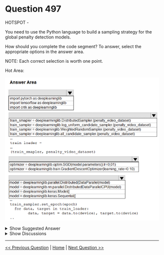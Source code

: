 # Question 497

HOTSPOT -

You need to use the Python language to build a sampling strategy for the global penalty detection models.

How should you complete the code segment? To answer, select the appropriate options in the answer area.

NOTE: Each correct selection is worth one point.

Hot Area:

![Question Image](../images/q497_q_0032400001.png)

<details>
  <summary>Show Suggested Answer</summary>

<img src="../images/q497_ans_0_0032500001.png" alt="Answer Image"><br>

<p>Box 1: import pytorch as deeplearninglib</p>
<p>Box 2: ..DistributedSampler(Sampler)..</p>
<p>DistributedSampler(Sampler):</p>
<p>Sampler that restricts data loading to a subset of the dataset.</p>
<p>It is especially useful in conjunction with class:`torch.nn.parallel.DistributedDataParallel`. In such case, each process can pass a DistributedSampler instance as a</p>
<p>DataLoader sampler, and load a subset of the original dataset that is exclusive to it.</p>
<p>Scenario: Sampling must guarantee mutual and collective exclusively between local and global segmentation models that share the same features.</p>
<p>Box 3: optimizer = deeplearninglib.train. GradientDescentOptimizer(learning_rate=0.10)</p>
<p>Incorrect Answers: ..SGD..</p>
<p>Scenario: All penalty detection models show inference phases using a Stochastic Gradient Descent (SGD) are running too slow.</p>
<p>Box 4: .. nn.parallel.DistributedDataParallel..</p>
<p>DistributedSampler(Sampler): The sampler that restricts data loading to a subset of the dataset.</p>
<p>It is especially useful in conjunction with :class:`torch.nn.parallel.DistributedDataParallel`.</p>
<p>Reference:</p>
<p>https://github.com/pytorch/pytorch/blob/master/torch/utils/data/distributed.py</p>

</details>

<details>
  <summary>Show Discussions</summary>

<blockquote><p><strong>prashantjoge</strong> <code>(Sat 28 May 2022 08:00)</code> - <em>Upvotes: 13</em></p><p>TF supports static computational graph while pytorch supports  dynamic Computational Graph. So the answer to the first question  is pytorch since we are asked to use dynamic runtime graph computation
the 2nd and 4th option are as described in the given solution
The 3rd option is confusing, since SGD is offered by pytorch and gradient descent optimizer is offered by tensorflow. I will go with SGD, because it goes with the rest of the answers even though there is this &quot;All penalty detection models show inference phases using a Stochastic Gradient Descent (SGD) are running too slow&quot;</p></blockquote>
<blockquote><p><strong>dzzz</strong> <code>(Tue 28 Dec 2021 13:05)</code> - <em>Upvotes: 7</em></p><p>Box3: train.GradientDescentOptimizer belongs to TensorFlow, but the other boxes use Pytorch. 
https://www.tensorflow.org/api_docs/python/tf/compat/v1/train/GradientDescentOptimizer</p></blockquote>
<blockquote><p><strong>phdykd</strong> <code>(Wed 31 Jul 2024 16:22)</code> - <em>Upvotes: 1</em></p><p>-import pytorch as deeplearninglib
f-train sampler = deeplearninglib.WeightedRandomSampler.(penalty video dataset)
h-optimizer = deeplearninglib.optim. SGD(model. parameters).Ir=0,01)
k-model = deeplearninglib.nn.parallel. DistributedDataParallelCPU(model)
These options support the requirements of dynamic runtime graph computation, handling imbalance in the penalty detection classes, applying Stochastic Gradient Descent (SGD) optimizer, and employing parallel computations for the model respectively.</p></blockquote>
<blockquote><p><strong>phdykd</strong> <code>(Sat 24 Feb 2024 22:52)</code> - <em>Upvotes: 1</em></p><p>Box 1: A) import pytorch as deeplearninglib

Explanation: Since the feature mentioned, dynamic runtime graph computation, is a feature of PyTorch, we should import PyTorch in this case.

Box 2: C) train_sampler= deeplearninglib.WeightedRnadomSampler.(penalty_video_dataset)

Explanation: A sampling strategy is required for the global penalty detection models. The WeightedRandomSampler allows for weighted sampling, which may be useful for ensuring that rarer samples are not overlooked in the training process.

Box 3: A) optimizer= deeplearninglib.optim.SGD(model.parameters().lr=0.01)

Explanation: The SGD optimizer is mentioned specifically for the penalty detection models, and the learning rate is set to 0.01.

Box 4: A) model= deeplearninglib.parallel.DistributedDataParallel(model)

Explanation: The DistributedDataParallel module allows for parallel processing of a single model across multiple devices or nodes, which can significantly speed up the training process. This is useful for the global penalty detection models, which are mentioned to have slow inference times.</p></blockquote>

<blockquote><p><strong>ning</strong> <code>(Sat 17 Jun 2023 11:52)</code> - <em>Upvotes: 1</em></p><p>No clue, the only thing I know of is that 
DistributedSampler, Optim.SGD, and nn.Parallel ... are all pytouch packages or classes ...</p></blockquote>
<blockquote><p><strong>frida321</strong> <code>(Tue 27 Sep 2022 13:43)</code> - <em>Upvotes: 5</em></p><p>so hard to answer</p></blockquote>
<blockquote><p><strong>ckkobe24</strong> <code>(Sat 24 Sep 2022 04:18)</code> - <em>Upvotes: 3</em></p><p>its all messed up ......</p></blockquote>
<blockquote><p><strong>YipingRuan</strong> <code>(Mon 25 Jul 2022 11:43)</code> - <em>Upvotes: 1</em></p><p>Why Box 4 uses CPU?</p></blockquote>
<blockquote><p><strong>andre999</strong> <code>(Tue 21 Jun 2022 06:02)</code> - <em>Upvotes: 1</em></p><p>Box 2 is not correct either, it says &#x27;deeplearming&#x27; instead of &#x27;deeplearning&#x27;...</p></blockquote>
<blockquote><p><strong>luca2712</strong> <code>(Sat 22 Jan 2022 13:34)</code> - <em>Upvotes: 3</em></p><p>I think, box3: optimizer = deeplearninglib.optim.SGD(model.parameters().lr=0,01)

https://analyticsindiamag.com/how-ml-frameworks-like-tensorflow-and-pytorch-handle-gradient-descent/</p></blockquote>

<blockquote><p><strong>wjrmffldrhrl</strong> <code>(Tue 08 Mar 2022 04:21)</code> - <em>Upvotes: 1</em></p><p>In this case say &quot;All penalty detection models show inference phases using a Stochastic Gradient Descent (SGD) are running too slow.&quot;</p></blockquote>
<blockquote><p><strong>lucho94</strong> <code>(Tue 04 Jan 2022 16:28)</code> - <em>Upvotes: 1</em></p><p>Which is the correct one?</p></blockquote>
<blockquote><p><strong>wahaha</strong> <code>(Mon 20 Dec 2021 09:03)</code> - <em>Upvotes: 1</em></p><p>why pytorch not tensorflow? they both support Python</p></blockquote>
<blockquote><p><strong>kurasaki</strong> <code>(Tue 28 Dec 2021 11:49)</code> - <em>Upvotes: 8</em></p><p>we need to use dynamic runtime graph computation thus pytorch</p></blockquote>
<blockquote><p><strong>sim39</strong> <code>(Wed 07 Sep 2022 10:16)</code> - <em>Upvotes: 3</em></p><p>I might be wrong, but I think the &quot;to.device()&quot; code reveals that it must be PyTorch</p></blockquote>

</details>

---

[<< Previous Question](question_496.md) | [Home](/index.md) | [Next Question >>](question_498.md)
